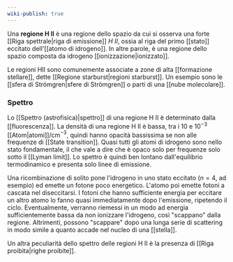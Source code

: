```yaml
---
wiki-publish: true
---
```

Una **regione H II** è una regione dello spazio da cui si osserva una forte [[Riga spettrale|riga di emissione]] $H\ II$, ossia al riga del primo [[stato]] eccitato dell'[[atomo di idrogeno]]. In altre parole, è una regione dello spazio composta da idrogeno [[ionizzazione|ionizzato]].

Le regioni HII sono comunemente associate a zone di alta [[formazione stellare]], dette [[Regione starburst|regioni starburst]]. Un esempio sono le [[sfera di Strömgren|sfere di Strömgren]] o parti di una [[nube molecolare]].
###  Spettro
Lo [[Spettro (astrofisica)|spettro]] di una regione H II è determinato dalla [[fluorescenza]]. La densità di una regione H II è bassa, tra i 10 e 10$^{-3}$ [[Atom|atomi]]/cm$^{-3}$, quindi hanno opacità bassissima se non alle frequenze di [[State transition]]. Quasi tutti gli atomi di idrogeno sono nello stato fondamentale, il che vale a dire che è opaco solo per frequenze solo sotto il [[Lyman limit]]. Lo spettro è quindi ben lontano dall'equilibrio termodinamico e presenta solo linee di emissione.

Una ricombinazione di solito pone l'idrogeno in uno stato eccitato ($n=4$, ad esempio) ed emette un fotone poco energetico. L'atomo poi emette fotoni a cascata nel diseccitarsi. I fotoni che hanno sufficiente energia per eccitare un altro atomo lo fanno quasi immediatamente dopo l'emissione, ripetendo il ciclo. Eventualmente, verranno riemessi in un modo ad energia sufficientemente bassa da non ionizzare l'idrogeno, così "scappano" dalla regione. Altrimenti, possono "scappare" dopo una lunga serie di scattering in modo simile a quanto accade nel nucleo di una [[stella]].

Un altra peculiarità dello spettro delle regioni H II è la presenza di [[Riga proibita|righe proibite]].
